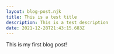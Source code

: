 ```yaml
---
layout: blog-post.njk
title: This is a test title
description: This is a test description
date: 2021-12-28T21:43:15.683Z
---
```

This is my first blog post!